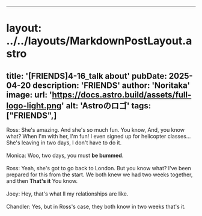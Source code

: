 
---
# layout: ../../layouts/MarkdownPostLayout.astro
title: '[FRIENDS]4-16_talk about'
pubDate: 2025-04-20
description: 'FRIENDS'
author: 'Noritaka'
image:
    url: 'https://docs.astro.build/assets/full-logo-light.png'
    alt: 'Astroのロゴ'
tags: ["FRIENDS",]
---

Ross: She's amazing. And she's so much fun. You know, And, you know what? When I'm with her, I'm fun! I even signed up for helicopter classes... She's leaving in two days, I don't have to do it.<br>
<br>
Monica: Woo, two days, you must **be bummed**.<br>
<br>
Ross: Yeah, she's got to go back to London. But you know what? I've been prepared for this from the start. We both knew we had two weeks together, and then **That's it** You know.<br>
<br>
Joey: Hey, that's what ll my relationships are like.<br>
<br>
Chandler: Yes, but in Ross's case, they both know in two weeks that's it.<br>
<br>
